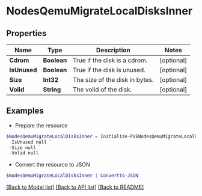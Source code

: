 # NodesQemuMigrateLocalDisksInner
## Properties

Name | Type | Description | Notes
------------ | ------------- | ------------- | -------------
**Cdrom** | **Boolean** | True if the disk is a cdrom. | [optional] 
**IsUnused** | **Boolean** | True if the disk is unused. | [optional] 
**Size** | **Int32** | The size of the disk in bytes. | [optional] 
**Volid** | **String** | The volid of the disk. | [optional] 

## Examples

- Prepare the resource
```powershell
$NodesQemuMigrateLocalDisksInner = Initialize-PVENodesQemuMigrateLocalDisksInner  -Cdrom null `
 -IsUnused null `
 -Size null `
 -Volid null
```

- Convert the resource to JSON
```powershell
$NodesQemuMigrateLocalDisksInner | ConvertTo-JSON
```

[[Back to Model list]](../README.md#documentation-for-models) [[Back to API list]](../README.md#documentation-for-api-endpoints) [[Back to README]](../README.md)

